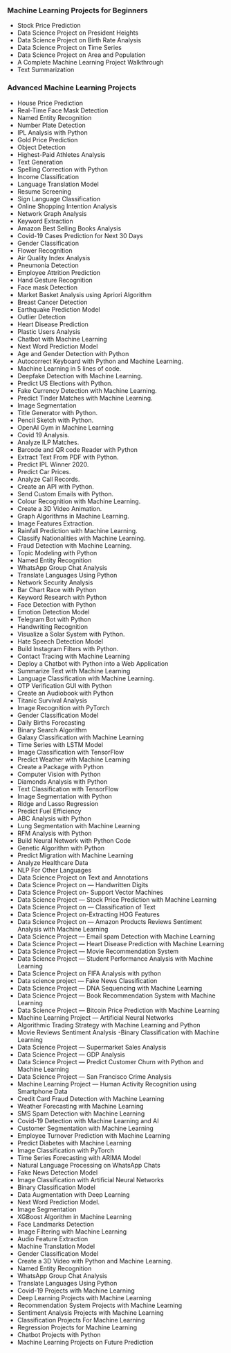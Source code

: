 ### Machine Learning Projects for Beginners

- Stock Price Prediction
- Data Science Project on President Heights
- Data Science Project on Birth Rate Analysis
- Data Science Project on Time Series
- Data Science Project on Area and Population
- A Complete Machine Learning Project Walkthrough
- Text Summarization

### Advanced Machine Learning Projects

- House Price Prediction
- Real-Time Face Mask Detection
- Named Entity Recognition
- Number Plate Detection
- IPL Analysis with Python
- Gold Price Prediction
- Object Detection
- Highest-Paid Athletes Analysis
- Text Generation
- Spelling Correction with Python
- Income Classification
- Language Translation Model
- Resume Screening
- Sign Language Classification
- Online Shopping Intention Analysis
- Network Graph Analysis
- Keyword Extraction
- Amazon Best Selling Books Analysis
- Covid-19 Cases Prediction for Next 30 Days
- Gender Classification
- Flower Recognition
- Air Quality Index Analysis
- Pneumonia Detection
- Employee Attrition Prediction
- Hand Gesture Recognition
- Face mask Detection
- Market Basket Analysis using Apriori Algorithm
- Breast Cancer Detection
- Earthquake Prediction Model
- Outlier Detection
- Heart Disease Prediction
- Plastic Users Analysis
- Chatbot with Machine Learning
- Next Word Prediction Model
- Age and Gender Detection with Python
- Autocorrect Keyboard with Python and Machine Learning.
- Machine Learning in 5 lines of code.
- Deepfake Detection with Machine Learning.
- Predict US Elections with Python.
- Fake Currency Detection with Machine Learning.
- Predict Tinder Matches with Machine Learning.
- Image Segmentation
- Title Generator with Python.
- Pencil Sketch with Python.
- OpenAI Gym in Machine Learning
- Covid 19 Analysis.
- Analyze ILP Matches.
- Barcode and QR code Reader with Python
- Extract Text From PDF with Python.
- Predict IPL Winner 2020.
- Predict Car Prices.
- Analyze Call Records.
- Create an API with Python.
- Send Custom Emails with Python.
- Colour Recognition with Machine Learning.
- Create a 3D Video Animation.
- Graph Algorithms in Machine Learning.
- Image Features Extraction.
- Rainfall Prediction with Machine Learning.
- Classify Nationalities with Machine Learning.
- Fraud Detection with Machine Learning.
- Topic Modeling with Python
- Named Entity Recognition
- WhatsApp Group Chat Analysis
- Translate Languages Using Python
- Network Security Analysis
- Bar Chart Race with Python
- Keyword Research with Python
- Face Detection with Python
- Emotion Detection Model
- Telegram Bot with Python
- Handwriting Recognition
- Visualize a Solar System with Python.
- Hate Speech Detection Model
- Build Instagram Filters with Python.
- Contact Tracing with Machine Learning
- Deploy a Chatbot with Python into a Web Application
- Summarize Text with Machine Learning
- Language Classification with Machine Learning.
- OTP Verification GUI with Python
- Create an Audiobook with Python
- Titanic Survival Analysis
- Image Recognition with PyTorch
- Gender Classification Model
- Daily Births Forecasting
- Binary Search Algorithm
- Galaxy Classification with Machine Learning
- Time Series with LSTM Model
- Image Classification with TensorFlow
- Predict Weather with Machine Learning
- Create a Package with Python
- Computer Vision with Python
- Diamonds Analysis with Python
- Text Classification with TensorFlow
- Image Segmentation with Python
- Ridge and Lasso Regression
- Predict Fuel Efficiency
- ABC Analysis with Python
- Lung Segmentation with Machine Learning
- RFM Analysis with Python
- Build Neural Network with Python Code
- Genetic Algorithm with Python
- Predict Migration with Machine Learning
- Analyze Healthcare Data
- NLP For Other Languages
- Data Science Project on Text and Annotations
- Data Science Project on — Handwritten Digits
- Data Science Project on- Support Vector Machines
- Data Science Project — Stock Price Prediction with Machine Learning
- Data Science Project on — Classification of Text
- Data Science Project on-Extracting HOG Features
- Data Science Project on — Amazon Products Reviews Sentiment Analysis with Machine Learning
- Data Science Project — Email spam Detection with Machine Learning
- Data Science Project — Heart Disease Prediction with Machine Learning
- Data Science Project — Movie Recommendation System
- Data Science Project — Student Performance Analysis with Machine Learning
- Data Science Project on FIFA Analysis with python
- Data science project — Fake News Classification
- Data Science Project — DNA Sequencing with Machine Learning
- Data Science Project — Book Recommendation System with Machine Learning
- Data Science Project — Bitcoin Price Prediction with Machine Learning
- Machine Learning Project — Artificial Neural Networks
- Algorithmic Trading Strategy with Machine Learning and Python
- Movie Reviews Sentiment Analysis -Binary Classification with Machine Learning
- Data Science Project — Supermarket Sales Analysis
- Data Science Project — GDP Analysis
- Data Science Project — Predict Customer Churn with Python and Machine Learning
- Data Science Project — San Francisco Crime Analysis
- Machine Learning Project — Human Activity Recognition using Smartphone Data
- Credit Card Fraud Detection with Machine Learning
- Weather Forecasting with Machine Learning
- SMS Spam Detection with Machine Learning
- Covid-19 Detection with Machine Learning and AI
- Customer Segmentation with Machine Learning
- Employee Turnover Prediction with Machine Learning
- Predict Diabetes with Machine Learning
- Image Classification with PyTorch
- Time Series Forecasting with ARIMA Model
- Natural Language Processing on WhatsApp Chats
- Fake News Detection Model
- Image Classification with Artificial Neural Networks
- Binary Classification Model
- Data Augmentation with Deep Learning
- Next Word Prediction Model.
- Image Segmentation
- XGBoost Algorithm in Machine Learning
- Face Landmarks Detection
- Image Filtering with Machine Learning
- Audio Feature Extraction
- Machine Translation Model
- Gender Classification Model
- Create a 3D Video with Python and Machine Learning.
- Named Entity Recognition
- WhatsApp Group Chat Analysis
- Translate Languages Using Python
- Covid-19 Projects with Machine Learning
- Deep Learning Projects with Machine Learning
- Recommendation System Projects with Machine Learning
- Sentiment Analysis Projects with Machine Learning
- Classification Projects For Machine Learning
- Regression Projects for Machine Learning
- Chatbot Projects with Python
- Machine Learning Projects on Future Prediction
